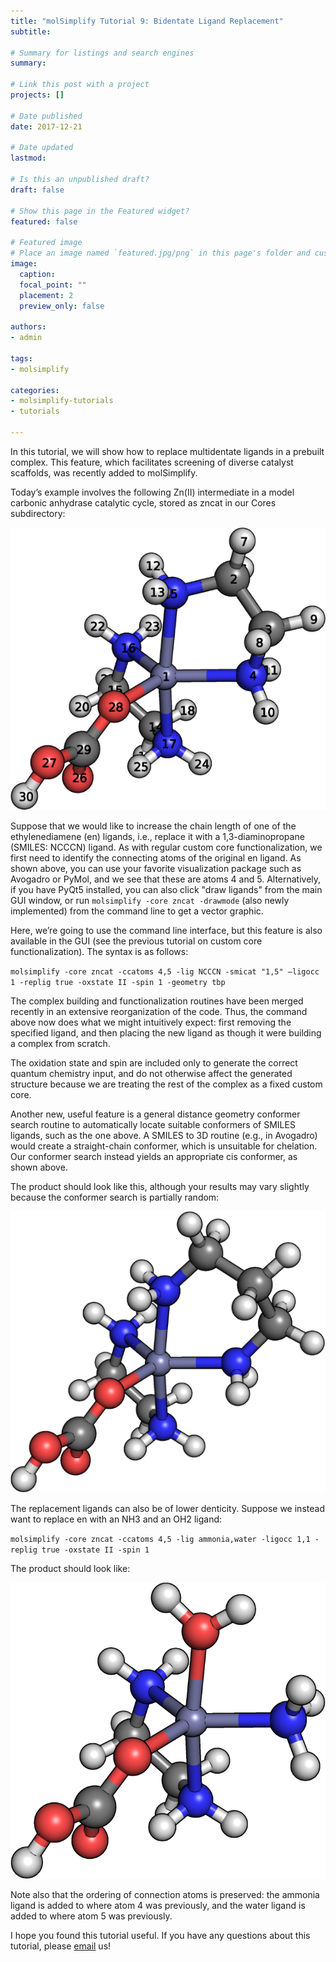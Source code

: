 ```yaml
---
title: "molSimplify Tutorial 9: Bidentate Ligand Replacement"
subtitle: 

# Summary for listings and search engines
summary: 

# Link this post with a project
projects: []

# Date published
date: 2017-12-21

# Date updated
lastmod: 

# Is this an unpublished draft?
draft: false

# Show this page in the Featured widget?
featured: false

# Featured image
# Place an image named `featured.jpg/png` in this page's folder and customize its options here.
image:
  caption: 
  focal_point: ""
  placement: 2
  preview_only: false

authors:
- admin

tags:
- molsimplify

categories:
- molsimplify-tutorials
- tutorials

---
```

In this tutorial, we will show how to replace multidentate ligands in a prebuilt complex. This feature, which facilitates screening of diverse catalyst scaffolds, was recently added to molSimplify.


Today’s example involves the following Zn(II) intermediate in a model carbonic anhydrase catalytic cycle, stored as zncat in our Cores subdirectory:


![](8_1.png)


Suppose that we would like to increase the chain length of one of the ethylenediamene (en) ligands, i.e., replace it with a 1,3-diaminopropane (SMILES: NCCCN) ligand. As with regular custom core functionalization, we first need to identify the connecting atoms of the original en ligand. As shown above, you can use your favorite visualization package such as Avogadro or PyMol, and we see that these are atoms 4 and 5. Alternatively, if you have PyQt5 installed, you can also click "draw ligands" from the main GUI window, or run `molsimplify -core zncat -drawmode` (also newly implemented) from the command line to get a vector graphic.


Here, we’re going to use the command line interface, but this feature is also available in the GUI (see the previous tutorial on custom core functionalization). The syntax is as follows:



`molsimplify -core zncat -ccatoms 4,5 -lig NCCCN -smicat "1,5" –ligocc 1 -replig true -oxstate II -spin 1 -geometry tbp`


The complex building and functionalization routines have been merged recently in an extensive reorganization of the code. Thus, the command above now does what we might intuitively expect: first removing the specified ligand, and then placing the new ligand as though it were building a complex from scratch.


The oxidation state and spin are included only to generate the correct quantum chemistry input, and do not otherwise affect the generated structure because we are treating the rest of the complex as a fixed custom core.


Another new, useful feature is a general distance geometry conformer search routine to automatically locate suitable conformers of SMILES ligands, such as the one above. A SMILES to 3D routine (e.g., in Avogadro) would create a straight-chain conformer, which is unsuitable for chelation. Our conformer search instead yields an appropriate cis conformer, as shown above.


The product should look like this, although your results may vary slightly because the conformer search is partially random:


![](8_2.png)


The replacement ligands can also be of lower denticity. Suppose we instead want to replace en with an NH3 and an OH2 ligand:


`molsimplify -core zncat -ccatoms 4,5 -lig ammonia,water -ligocc 1,1 -replig true -oxstate II -spin 1`


The product should look like:


![](8_3.png)


Note also that the ordering of connection atoms is preserved: the ammonia ligand is added to where atom 4 was previously, and the water ligand is added to where atom 5 was previously.


I hope you found this tutorial useful. If you have any questions about this tutorial, please [email](mailto:molsimplify@mit.edu?subject=mol%20simplify%20tutorial%209%20questions)  us!


